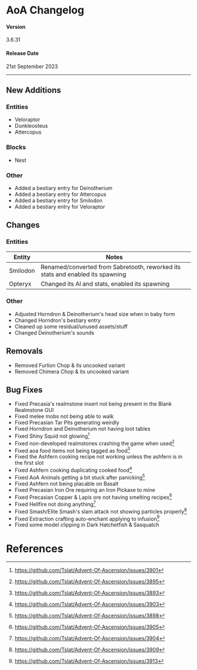 # AoA Changelog
#### Version
3.6.31
#### Release Date
21st September 2023
<hr>

## New Additions
### Entities
* Veloraptor
* Dunkleosteus
* Attercopus

### Blocks
* Nest

### Other
* Added a bestiary entry for Deinotherium
* Added a bestiary entry for Attercopus
* Added a bestiary entry for Smilodon
* Added a bestiary entry for Veloraptor

## Changes
### Entities
| Entity   | Notes                                                                          |
|----------|--------------------------------------------------------------------------------|
| Smilodon | Renamed/converted from Sabretooth, reworked its stats and enabled its spawning |
| Opteryx  | Changed its AI and stats, enabled its spawning                                 |

### Other
* Adjusted Horndron & Deinotherium's head size when in baby form
* Changed Horndron's bestiary entry
* Cleaned up some residual/unused assets/stuff
* Changed Deinotherium's sounds

## Removals
* Removed Furlion Chop & its uncooked variant
* Removed Chimera Chop & its uncooked variant

## Bug Fixes
* Fixed Precasia's realmstone insert not being present in the Blank Realmstone GUI
* Fixed melee mobs not being able to walk
* Fixed Precasian Tar Pits generating weirdly
* Fixed Horndron and Deinotherium not having loot tables
* Fixed Shiny Squid not glowing[^1]
* Fixed non-developed realmstones crashing the game when used[^2]
* Fixed aoa food items not being tagged as food[^3]
* Fixed the Ashfern cooking recipe not working unless the ashfern is in the first slot
* Fixed Ashfern cooking duplicating cooked food[^4]
* Fixed AoA Animals getting a bit stuck after panicking[^5]
* Fixed Ashfern not being placable on Basalt
* Fixed Precasian Iron Ore requiring an Iron Pickaxe to mine
* Fixed Precasian Copper & Lapis ore not having smelting recipes[^6]
* Fixed Hellfire not doing anything[^7]
* Fixed Smash/Elite Smash's slam attack not showing particles properly[^8]
* Fixed Extraction crafting auto-enchant applying to infusion[^9]
* Fixed some model clipping in Dark Hatchetfish & Sasquatch

# References
[^1]: https://github.com/Tslat/Advent-Of-Ascension/issues/3901
[^2]: https://github.com/Tslat/Advent-Of-Ascension/issues/3895
[^3]: https://github.com/Tslat/Advent-Of-Ascension/issues/3893
[^4]: https://github.com/Tslat/Advent-Of-Ascension/issues/3903
[^5]: https://github.com/Tslat/Advent-Of-Ascension/issues/3898
[^6]: https://github.com/Tslat/Advent-Of-Ascension/issues/3905
[^7]: https://github.com/Tslat/Advent-Of-Ascension/issues/3904
[^8]: https://github.com/Tslat/Advent-Of-Ascension/issues/3909
[^9]: https://github.com/Tslat/Advent-Of-Ascension/issues/3913